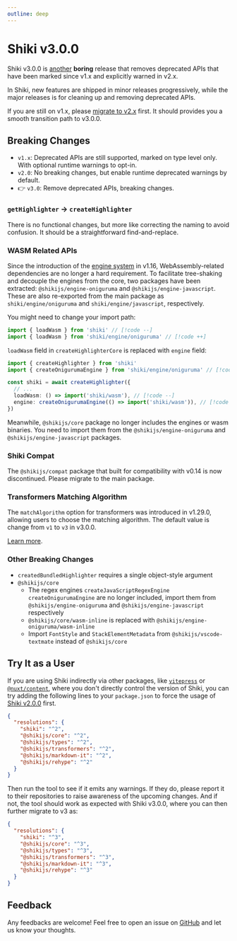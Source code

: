 ```yaml
---
outline: deep
---
```


# Shiki v3.0.0

Shiki v3.0.0 is [another](./v2) **boring** release that removes deprecated APIs that have been marked since v1.x and explicitly warned in v2.x.

In Shiki, new features are shipped in minor releases progressively, while the major releases is for cleaning up and removing deprecated APIs.

If you are still on v1.x, please [migrate to v2.x](./v2) first. It should provides you a smooth transition path to v3.0.0.

## Breaking Changes

- `v1.x`: Deprecated APIs are still supported, marked on type level only. With optional runtime warnings to opt-in.
- `v2.0`: No breaking changes, but enable runtime deprecated warnings by default.
- 👉 `v3.0`: Remove deprecated APIs, breaking changes.

### `getHighlighter` -> `createHighlighter`

There is no functional changes, but more like correcting the naming to avoid confusion. It should be a straightforward find-and-replace.

### WASM Related APIs

Since the introduction of the [engine system](/guide/regex-engines) in v1.16, WebAssembly-related dependencies are no longer a hard requirement. To facilitate tree-shaking and decouple the engines from the core, two packages have been extracted: `@shikijs/engine-oniguruma` and `@shikijs/engine-javascript`. These are also re-exported from the main package as `shiki/engine/oniguruma` and `shiki/engine/javascript`, respectively.

You might need to change your import path:

```ts
import { loadWasm } from 'shiki' // [!code --]
import { loadWasm } from 'shiki/engine/oniguruma' // [!code ++]
```

`loadWasm` field in `createHighlighterCore` is replaced with `engine` field:

```ts
import { createHighlighter } from 'shiki'
import { createOnigurumaEngine } from 'shiki/engine/oniguruma' // [!code ++]

const shiki = await createHighlighter({
  // ...
  loadWasm: () => import('shiki/wasm'), // [!code --]
  engine: createOnigurumaEngine(() => import('shiki/wasm')), // [!code ++]
})
```

Meanwhile, `@shikijs/core` package no longer includes the engines or wasm binaries. You need to import them from the `@shikijs/engine-oniguruma` and `@shikijs/engine-javascript` packages.

### Shiki Compat

The `@shikijs/compat` package that built for compatibility with v0.14 is now discontinued. Please migrate to the main package.

### Transformers Matching Algorithm

The `matchAlgorithm` option for transformers was introduced in v1.29.0, allowing users to choose the matching algorithm. The default value is change from `v1` to `v3` in v3.0.0.

[Learn more](/packages/transformers#matching-algorithm).

### Other Breaking Changes

- `createdBundledHighlighter` requires a single object-style argument
- `@shikijs/core`
  - The regex engines `createJavaScriptRegexEngine` `createOnigurumaEngine` are no longer included, import them from `@shikijs/engine-oniguruma` and `@shikijs/engine-javascript` respectively
  - `@shikijs/core/wasm-inline` is replaced with `@shikijs/engine-oniguruma/wasm-inline`
  - Import `FontStyle` and `StackElementMetadata` from `@shikijs/vscode-textmate` instead of `@shikijs/core`

## Try It as a User

If you are using Shiki indirectly via other packages, like [`vitepress`](https://vitepress.dev/) or [`@nuxt/content`](https://content.nuxt.com/), where you don't directly control the version of Shiki, you can try adding the following lines to your `package.json` to force the usage of [Shiki v2.0.0](./v2) first.

```json
{
  "resolutions": {
    "shiki": "^2",
    "@shikijs/core": "^2",
    "@shikijs/types": "^2",
    "@shikijs/transformers": "^2",
    "@shikijs/markdown-it": "^2",
    "@shikijs/rehype": "^2"
  }
}
```

Then run the tool to see if it emits any warnings. If they do, please report it to their repositories to raise awareness of the upcoming changes. And if not, the tool should work as expected with Shiki v3.0.0, where you can then further migrate to v3 as:

```json
{
  "resolutions": {
    "shiki": "^3",
    "@shikijs/core": "^3",
    "@shikijs/types": "^3",
    "@shikijs/transformers": "^3",
    "@shikijs/markdown-it": "^3",
    "@shikijs/rehype": "^3"
  }
}
```

## Feedback

Any feedbacks are welcome! Feel free to open an issue on [GitHub](https://github.com/shikijs/shiki) and let us know your thoughts.
